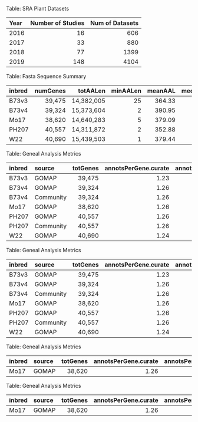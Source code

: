 Table: SRA Plant Datasets

|Year | Number of Studies| Num of Datasets|
|:----|-----------------:|---------------:|
|2016 |                16|             606|
|2017 |                33|             880|
|2018 |                77|            1399|
|2019 |               148|            4104|

Table: Fasta Sequence Summary

|inbred | numGenes|   totAALen| minAALen| meanAAL| medAAL| maxAALen| smallGeneProp|
|:------|--------:|----------:|--------:|-------:|------:|--------:|-------------:|
|B73v3  |   39,475| 14,382,005|       25|  364.33|    306|    4,743|          0.56|
|B73v4  |   39,324| 15,373,604|        2|  390.95|    316|    5,267|          0.86|
|Mo17   |   38,620| 14,640,283|        5|  379.09|    306|    5,426|          3.44|
|PH207  |   40,557| 14,311,872|        2|  352.88|    280|    4,947|          0.33|
|W22    |   40,690| 15,439,503|        1|  379.44|    304|    5,426|          0.25|


Table: Geneal Analysis Metrics

|inbred |source    | totGenes| annotsPerGene.curate| annotsPerGene.pred| coverage.curate| coverage.pred| meanSpec.curate| meanSpec.pred|
|:------|:---------|--------:|--------------------:|------------------:|---------------:|-------------:|---------------:|-------------:|
|B73v3  |GOMAP     |   39,475|                 1.23|              13.05|            4.10|         99.98|           11.97|         10.56|
|B73v4  |GOMAP     |   39,324|                 1.26|              11.46|            3.54|        100.00|           11.99|         10.85|
|B73v4  |Community |   39,324|                 1.26|               4.31|            3.54|         76.94|           11.99|         13.00|
|Mo17   |GOMAP     |   38,620|                 1.26|              11.53|            3.42|        100.00|           11.99|         10.85|
|PH207  |GOMAP     |   40,557|                 1.26|              11.48|            3.34|        100.00|           12.05|         10.67|
|PH207  |Community |   40,557|                 1.26|               2.21|            3.34|         45.44|           12.05|         11.30|
|W22    |GOMAP     |   40,690|                 1.24|              11.58|            3.08|        100.00|           12.09|         10.78|


Table: Geneal Analysis Metrics

|inbred |source    | totGenes| annotsPerGene.curate| annotsPerGene.pred| coverage.curate| coverage.pred| meanSpec.curate| meanSpec.pred|
|:------|:---------|--------:|--------------------:|------------------:|---------------:|-------------:|---------------:|-------------:|
|B73v3  |GOMAP     |   39,475|                 1.23|              13.05|            4.10|         99.98|           11.97|         10.56|
|B73v4  |GOMAP     |   39,324|                 1.26|              11.46|            3.54|        100.00|           11.99|         10.85|
|B73v4  |Community |   39,324|                 1.26|               4.31|            3.54|         76.94|           11.99|         13.00|
|Mo17   |GOMAP     |   38,620|                 1.26|              11.53|            3.42|        100.00|           11.99|         10.85|
|PH207  |GOMAP     |   40,557|                 1.26|              11.48|            3.34|        100.00|           12.05|         10.67|
|PH207  |Community |   40,557|                 1.26|               2.21|            3.34|         45.44|           12.05|         11.30|
|W22    |GOMAP     |   40,690|                 1.24|              11.58|            3.08|        100.00|           12.09|         10.78|


Table: Geneal Analysis Metrics

|inbred |source | totGenes| annotsPerGene.curate| annotsPerGene.pred| coverage.curate| coverage.pred| meanSpec.curate| meanSpec.pred|
|:------|:------|--------:|--------------------:|------------------:|---------------:|-------------:|---------------:|-------------:|
|Mo17   |GOMAP  |   38,620|                 1.26|              11.53|            3.42|           100|           11.99|         10.85|


Table: Geneal Analysis Metrics

|inbred |source | totGenes| annotsPerGene.curate| annotsPerGene.pred| coverage.curate| coverage.pred| meanSpec.curate| meanSpec.pred|
|:------|:------|--------:|--------------------:|------------------:|---------------:|-------------:|---------------:|-------------:|
|Mo17   |GOMAP  |   38,620|                 1.26|              11.53|            3.42|           100|           11.99|         10.85|
